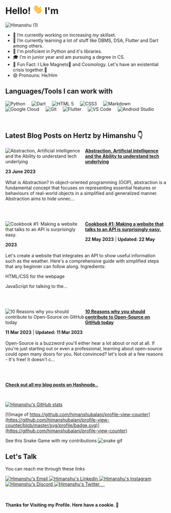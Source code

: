 # Hello! <img src="https://github.com/ABSphreak/ABSphreak/blob/master/gifs/Hi.gif" height="30px"> I'm        

![Himanshu (1)](https://user-images.githubusercontent.com/85930567/130409887-7c0452c9-89ff-4a22-adb3-e3a47e9fbd1d.png)

     
- 🔭 I’m currently working on increasing my skillset.
- 🌱 I’m currently learning a lot of stuff like DBMS, DSA, Flutter and Dart among others.
- 🥇 I'm proficient in Python and it's libraries.
- 🎓 I'm in junior year and am pursuing a degree in CS.
- 🌟 Fun Fact: I Like Magnets🧲 and Cosmology. Let's have an existential crisis together.🙂
- 😄 Pronouns: He/Him


## Languages/Tools I can work with
  
  <img title="Python" height="40px" src="https://img.icons8.com/color/48/000000/python--v1.png"/> &nbsp;&nbsp;&nbsp;
  <img title="Dart" height="40px" src="https://img.icons8.com/color/50/000000/dart.png"/> &nbsp;&nbsp;&nbsp;
  <img title="HTML 5" height="40px" src="https://img.icons8.com/color/48/000000/html-5.png"/> &nbsp;&nbsp;&nbsp;
  <img title="CSS3" height="40px" src="https://img.icons8.com/color/48/000000/css3.png"/> &nbsp;&nbsp;&nbsp;
  <img title="Markdown" height="40px" src="https://img.icons8.com/office/80/000000/markdown.png"/> &nbsp;&nbsp;&nbsp;
  <img title="Google Cloud" height="40px" src="https://user-images.githubusercontent.com/85930567/175771081-bb6c0e28-5fab-4c71-9639-dabf475d571a.png"/> &nbsp;&nbsp;&nbsp;
  <img title="Git" height="40px" src="https://user-images.githubusercontent.com/85930567/155733391-1cad1bbc-b9d6-4fd9-91c2-37f778f88a96.png" /> &nbsp;&nbsp;&nbsp;
  <img title="Flutter" height="40px" src="https://user-images.githubusercontent.com/85930567/147389443-b0e06295-4659-4b21-a6ac-0c69bc3baafb.png"/> &nbsp;&nbsp;&nbsp;
  <img title="VS Code" height="40px" src="https://img.icons8.com/fluency/144/000000/visual-studio-code-2019.png"/> &nbsp;&nbsp;&nbsp;
  <img title="Android Studio" height="40px" src="https://img.icons8.com/color/48/000000/android-studio--v3.png"/>
  

  </br>
 
## Latest Blog Posts on Hertz by Himanshu 👇
<!-- HASHNODE_BLOG:START -->
<p align="left">
<a href="https://himanshubalani.hashnode.dev//abstraction-ai" title="Abstraction, Artificial intelligence and the Ability to understand tech underlying"><img src="https://cdn.hashnode.com/res/hashnode/image/upload/v1687466323458/c45e888c-8d44-4019-8908-262acad1cdd7.png" alt="Abstraction, Artificial intelligence and the Ability to understand tech underlying" width="250px" align="left" /></a>
<a href="https://himanshubalani.hashnode.dev//abstraction-ai" title="Abstraction, Artificial intelligence and the Ability to understand tech underlying"><strong>Abstraction, Artificial intelligence and the Ability to understand tech underlying</strong></a>
<div><strong>23 June 2023</strong></div>
<br/> What is Abstraction?
In object-oriented programming (OOP), abstraction is a fundamental concept that focuses on representing essential features or behaviours of real-world objects in a simplified and generalized manner. Abstraction aims to hide unnec... </p> <br/> <br/>
<p align="left">
<a href="https://himanshubalani.hashnode.dev//cookbook1" title="Cookbook #1: Making a website that talks to an API is surprisingly easy."><img src="https://cdn.hashnode.com/res/hashnode/image/upload/v1684778709402/09b9abe8-5e96-458f-bfa3-2cb37d364398.png" alt="Cookbook #1: Making a website that talks to an API is surprisingly easy." width="250px" align="left" /></a>
<a href="https://himanshubalani.hashnode.dev//cookbook1" title="Cookbook #1: Making a website that talks to an API is surprisingly easy."><strong>Cookbook #1: Making a website that talks to an API is surprisingly easy.</strong></a>
<div><strong>22 May 2023</strong> | <strong>Updated: 22 May 2023</strong></div>
<br/> Let's create a website that integrates an API to show useful information such as the weather. Here's a comprehensive guide with simplified steps that any beginner can follow along.
Ingredients:

HTML/CSS for the webpage

JavaScript for talking to the... </p> <br/> <br/>
<p align="left">
<a href="https://himanshubalani.hashnode.dev//10-reasons-why-you-should-contribute-to-open-source-on-github-today" title="10 Reasons why you should contribute to Open-Source on GitHub today"><img src="https://cdn.hashnode.com/res/hashnode/image/upload/v1678540918547/ed77a2a0-f07e-427f-b6a1-ea813bbdb0d8.jpeg" alt="10 Reasons why you should contribute to Open-Source on GitHub today" width="250px" align="left" /></a>
<a href="https://himanshubalani.hashnode.dev//10-reasons-why-you-should-contribute-to-open-source-on-github-today" title="10 Reasons why you should contribute to Open-Source on GitHub today"><strong>10 Reasons why you should contribute to Open-Source on GitHub today</strong></a>
<div><strong>11 Mar 2023</strong> | <strong>Updated: 11 Mar 2023</strong></div>
<br/> Open-Source is a buzzword you'll either hear a lot about or not at all. If you're just starting out or even a professional, learning about open-source could open many doors for you. Not convinced? let's look at a few reasons -
It's free!
It doesn't c... </p> <br/> <br/>
<!-- HASHNODE_BLOG:END -->



<b><a href="https://himanshubalani.hashnode.dev/">Check out all my blog posts on Hashnode..</a></b>

<br>


[![Himanshu's GitHub stats](https://github-readme-stats.vercel.app/api?username=himanshubalani&show_icons=true&theme=outrun)](https://github.com/anuraghazra/github-readme-stats)
     
[![Image of https://github.com/himanshubalani/profile-view-counter](https://github.com/himanshubalani/profile-view-counter/blob/master/svg/profile/badge.svg)](https://github.com/himanshubalani/profile-view-counter)
<br>

See this Snake Game with my contributions
![snake gif](https://github.com/himanshubalani/himanshubalani/blob/output/github-contribution-grid-snake.gif)

     
## Let's Talk

You can reach me through these links <br>

<div>
<a href="mailto:himanshubalaniworks@gmail.com">
  <img alt="Himanshu's Email" height="70px" src="https://user-images.githubusercontent.com/85930567/175770833-302b4ef2-faeb-421f-88eb-744737a4ad74.png"
/>
</a> 
<a href="https://www.linkedin.com/in/himanshubalani/">
  <img alt="Himanshu's Linkedin" height="70px" src="https://user-images.githubusercontent.com/85930567/175769904-8f101a4f-5415-4855-83d8-11e8c1ee37b1.png" />
</a>
<a href="https://instagram.com/himanshubalani">
  <img alt="Himanshu's Instagram" height="70px" src="https://user-images.githubusercontent.com/85930567/175769762-aa808175-4426-428d-b383-8edd363c3573.png" />
</a> 
<a href="https://discordapp.com/users/759807486831099928">
  <img alt="Himanshu's Discord" height="70px" src="https://user-images.githubusercontent.com/85930567/175769817-444e4770-eb38-4714-bdce-43cf91ef56f4.png" />
</a> 
<a href="https://twitter.com/himanshubalani5">
  <img alt="Himanshu's Twitter" height="70px" src="https://user-images.githubusercontent.com/85930567/175769742-c9d3423c-690f-4782-8dd7-676d6aebc036.png" /> &nbsp;&nbsp;&nbsp;
</a>
</div>
<br>

<br>


**Thanks for Visiting my Profile. Here have a cookie. 🍪**

